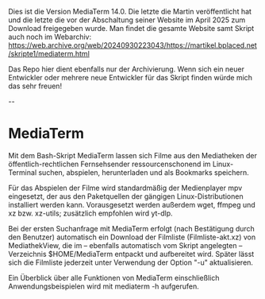 Dies ist die Version MediaTerm 14.0. 
Die letzte die Martin veröffentlicht hat und die letzte die vor der Abschaltung seiner Website im April 2025 zum Download freigegeben wurde. 
Man findet die gesamte Website samt Skript auch noch im Webarchiv:
https://web.archive.org/web/20240930223043/https://martikel.bplaced.net/skripte1/mediaterm.html

Das Repo hier dient ebenfalls nur der Archivierung. 
Wenn sich ein neuer Entwickler oder mehrere neue Entwickler für das Skript finden würde mich das sehr freuen!

--

# MediaTerm
Mit dem Bash-Skript MediaTerm lassen sich Filme aus den Mediatheken der öffentlich-rechtlichen Fernsehsender ressourcenschonend im Linux-Terminal suchen, abspielen, herunterladen und als Bookmarks speichern.

Für das Abspielen der Filme wird standardmäßig der Medienplayer mpv eingesetzt, der aus den Paketquellen der gängigen Linux-Distributionen installiert werden kann. Vorausgesetzt werden außerdem wget, ffmpeg und xz bzw. xz-utils; zusätzlich empfohlen wird yt-dlp.

Bei der ersten Suchanfrage mit MediaTerm erfolgt (nach Bestätigung durch den Benutzer) automatisch ein Download der Filmliste (Filmliste-akt.xz) von MediathekView,
 die im – ebenfalls automatisch vom Skript angelegten – Verzeichnis 
$HOME/MediaTerm entpackt und aufbereitet wird. Später lässt sich die 
Filmliste jederzeit unter Verwendung der Option "-u" aktualisieren.

Ein Überblick über alle Funktionen von MediaTerm einschließlich Anwendungsbeispielen wird mit mediaterm -h aufgerufen.

